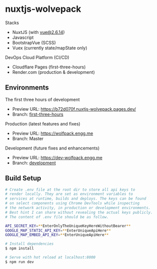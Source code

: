 # nuxtjs-wolvepack
Stacks
- NuxtJS (with vue@2.6.14)
- Javascript
- BootstrapVue (SCSS)
- Vuex (currently state/mapState only)

DevOps Cloud Platform (CI/CD)
- Cloudflare Pages (first-three-hours)
- Render.com (production & development)

## Environments

The first three hours of development
* Preview URL: https://b72d070f.nuxtjs-wolvepack.pages.dev/
* Branch: [first-three-hours](https://github.com/sg208/nuxtjs-wolvepack/tree/first-three-hours)

Production (latest features and fixes)
* Preview URL: https://wolfpack.engg.me
* Branch: Master

Development (future fixes and enhancements)
* Preview URL: https://dev-wolfpack.engg.me
* Branch: [development](https://github.com/sg208/nuxtjs-wolvepack/tree/development)

## Build Setup

```bash
# Create .env file at the root dir to store all api keys to
# render locally. They are set as environment variables to
# services at runtime, builds and deploys. The keys can be found
# on select components using Chrome DevTools while inspecting
# the network activity, in production or development environments.
# Best hint I can share without revealing the actual keys publicly.
# The content of .env file should be as follow.

API_SECRET_KEY=**EnterOnlyTheUniqueKeyHereWithoutBearer**
GOOGLE_MAP_STATIC_API_KEY=**EnterUniqueApiHere**
GOOGLE_MAP_EMBED_API_KEY=**EnterUniqueApiHere**

# Install dependencies
$ npm install

# Serve with hot reload at localhost:8000
$ npm run dev
```
